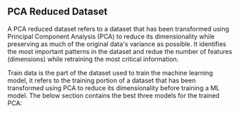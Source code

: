 ## PCA Reduced Dataset

A PCA reduced dataset refers to a dataset that has been transformed using Principal Component Analysis (PCA) to reduce its dimensionality while preserving as much of the original data's variance as possible. It identifies the most important patterns in the dataset and redue the number of features (dimensions) while retraining the most critical information. 

Train data is the part of the dataset used to train the machine learning model, it refers to the training portion of a dataset that has been transformed using PCA  to reduce its dimensionality before training a ML model. The below section contains the best three models for the trained PCA:

